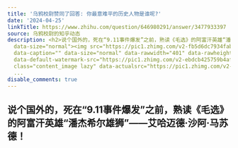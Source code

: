 ```yaml
---
title: '乌鸦校尉赞同了回答: 你最意难平的历史人物是谁呢?'
date: '2024-04-25'
linkTitle: https://www.zhihu.com/question/646980291/answer/3477933397
source: 乌鸦校尉的知乎动态
description: <h2>说个国外的，死在“9.11事件爆发”之前，熟读《毛选》的阿富汗英雄“潘杰希尔雄狮”——艾哈迈德·沙阿·马苏德！<br></h2><figure
  data-size="normal"><img src="https://pic1.zhimg.com/v2-fb5d6dc7934faba0199b82e5b80a443c_1440w.jpg"
  data-caption="" data-size="normal" data-rawwidth="401" data-rawheight="537" data-original-token="v2-008ccd50f2bf0e6cba040157093f91c3"
  data-default-watermark-src="https://pic1.zhimg.com/v2-ebdcb425759b4afd374dd8bdb8cf3c14_b.jpg"
  class="content_image lazy" data-actualsrc="https://pic1.zhimg.com/v2-fb5d6dc7934faba0199b82e5b80a443c
  ...
disable_comments: true
---
```

<h2>说个国外的，死在“9.11事件爆发”之前，熟读《毛选》的阿富汗英雄“潘杰希尔雄狮”——艾哈迈德·沙阿·马苏德！<br></h2><figure data-size="normal"><img src="https://pic1.zhimg.com/v2-fb5d6dc7934faba0199b82e5b80a443c_1440w.jpg" data-caption="" data-size="normal" data-rawwidth="401" data-rawheight="537" data-original-token="v2-008ccd50f2bf0e6cba040157093f91c3" data-default-watermark-src="https://pic1.zhimg.com/v2-ebdcb425759b4afd374dd8bdb8cf3c14_b.jpg" class="content_image lazy" data-actualsrc="https://pic1.zhimg.com/v2-fb5d6dc7934faba0199b82e5b80a443c ...